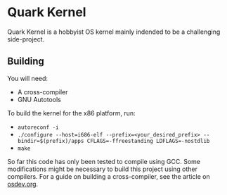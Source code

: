 # Quark Kernel

Quark Kernel is a hobbyist OS kernel mainly indended to be a challenging side-project.

## Building

You will need:
- A cross-compiler
- GNU Autotools

To build the kernel for the x86 platform, run:
- `autoreconf -i`
- `./configure --host=i686-elf --prefix=<your_desired_prefix> --bindir=$(prefix)/apps CFLAGS=-ffreestanding LDFLAGS=-nostdlib`
- `make`

So far this code has only been tested to compile using GCC. Some modifications might be necessary to build this project using other compilers. For a guide on building
a cross-compiler, see the article on [osdev.org](https://wiki.osdev.org/GCC_Cross-Compiler).
